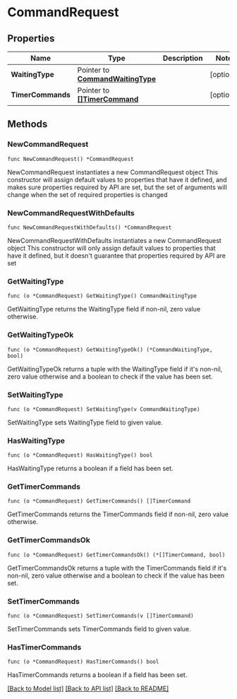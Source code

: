 # CommandRequest

## Properties

Name | Type | Description | Notes
------------ | ------------- | ------------- | -------------
**WaitingType** | Pointer to [**CommandWaitingType**](CommandWaitingType.md) |  | [optional] 
**TimerCommands** | Pointer to [**[]TimerCommand**](TimerCommand.md) |  | [optional] 

## Methods

### NewCommandRequest

`func NewCommandRequest() *CommandRequest`

NewCommandRequest instantiates a new CommandRequest object
This constructor will assign default values to properties that have it defined,
and makes sure properties required by API are set, but the set of arguments
will change when the set of required properties is changed

### NewCommandRequestWithDefaults

`func NewCommandRequestWithDefaults() *CommandRequest`

NewCommandRequestWithDefaults instantiates a new CommandRequest object
This constructor will only assign default values to properties that have it defined,
but it doesn't guarantee that properties required by API are set

### GetWaitingType

`func (o *CommandRequest) GetWaitingType() CommandWaitingType`

GetWaitingType returns the WaitingType field if non-nil, zero value otherwise.

### GetWaitingTypeOk

`func (o *CommandRequest) GetWaitingTypeOk() (*CommandWaitingType, bool)`

GetWaitingTypeOk returns a tuple with the WaitingType field if it's non-nil, zero value otherwise
and a boolean to check if the value has been set.

### SetWaitingType

`func (o *CommandRequest) SetWaitingType(v CommandWaitingType)`

SetWaitingType sets WaitingType field to given value.

### HasWaitingType

`func (o *CommandRequest) HasWaitingType() bool`

HasWaitingType returns a boolean if a field has been set.

### GetTimerCommands

`func (o *CommandRequest) GetTimerCommands() []TimerCommand`

GetTimerCommands returns the TimerCommands field if non-nil, zero value otherwise.

### GetTimerCommandsOk

`func (o *CommandRequest) GetTimerCommandsOk() (*[]TimerCommand, bool)`

GetTimerCommandsOk returns a tuple with the TimerCommands field if it's non-nil, zero value otherwise
and a boolean to check if the value has been set.

### SetTimerCommands

`func (o *CommandRequest) SetTimerCommands(v []TimerCommand)`

SetTimerCommands sets TimerCommands field to given value.

### HasTimerCommands

`func (o *CommandRequest) HasTimerCommands() bool`

HasTimerCommands returns a boolean if a field has been set.


[[Back to Model list]](../README.md#documentation-for-models) [[Back to API list]](../README.md#documentation-for-api-endpoints) [[Back to README]](../README.md)


